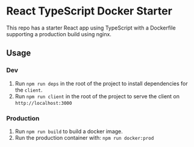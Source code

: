 # React TypeScript Docker Starter

This repo has a starter React app using TypeScript with a Dockerfile supporting a production build using nginx.

## Usage

### Dev

1. Run `npm run deps` in the root of the project to install dependencies for the `client`.
2. Run `npm run client` in the root of the project to serve the client on `http://localhost:3000`

### Production

1. Run `npm run build` to build a docker image.
2. Run the production container with: `npm run docker:prod`
